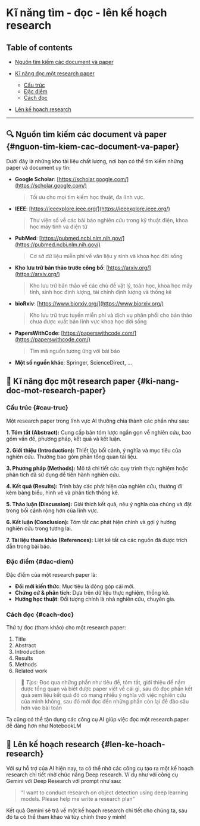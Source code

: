 # Kĩ năng tìm - đọc - lên kế hoạch research

## Table of contents

* [Nguồn tìm kiếm các document và paper](#nguon-tim-kiem-cac-document-va-paper)
* [Kĩ năng đọc một research paper](#ki-nang-doc-mot-research-paper)

  * [Cấu trúc](#cau-truc)
  * [Đặc điểm](#dac-diem)
  * [Cách đọc](#cach-doc)
* [Lên kế hoạch research](#len-ke-hoach-research)

---

## 🔍 Nguồn tìm kiếm các document và paper {#nguon-tim-kiem-cac-document-va-paper}

Dưới đây là những kho tài liệu chất lượng, nơi bạn có thể tìm kiếm những paper và document uy tín:

* **Google Scholar**: [https://scholar.google.com/](https://scholar.google.com/)

  > Tối ưu cho mọi tìm kiếm học thuật, đa lĩnh vực.
* **IEEE**: [https://ieeexplore.ieee.org/](https://ieeexplore.ieee.org/)

  > Thư viện số về các bài báo nghiên cứu trong kỹ thuật điện, khoa học máy tính và điện tử
* **PubMed**: [https://pubmed.ncbi.nlm.nih.gov/](https://pubmed.ncbi.nlm.nih.gov/)

  > Cơ sở dữ liệu miễn phí về văn liệu y sinh và khoa học đời sống
* **Kho lưu trữ bản thảo trước công bố**: [https://arxiv.org/](https://arxiv.org/)

  > Kho lưu trữ bản thảo về các chủ đề vật lý, toán học, khoa học máy tính, sinh học định lượng, tài chính định lượng và thống kê
* **bioRxiv**: [https://www.biorxiv.org/](https://www.biorxiv.org/)

  > Kho lưu trữ trực tuyến miễn phí và dịch vụ phân phối cho bản thảo chưa được xuất bản lĩnh vực khoa học đời sống
* **PapersWithCode**: [https://paperswithcode.com/](https://paperswithcode.com/)

  > Tìm mã nguồn tương ứng với bài báo
* **Một số nguồn khác**: Springer, ScienceDirect, ...

## 📖 Kĩ năng đọc một research paper {#ki-nang-doc-mot-research-paper}

### Cấu trúc {#cau-truc}

Một research paper trong lĩnh vực AI thường chia thành các phần như sau:

**1. Tóm tắt (Abstract):** Cung cấp bản tóm lược ngắn gọn về nghiên cứu, bao gồm vấn đề, phương pháp, kết quả và kết luận.

**2. Giới thiệu (Introduction):** Thiết lập bối cảnh, ý nghĩa và mục tiêu của nghiên cứu. Thường bao gồm phần tổng quan tài liệu.

**3. Phương pháp (Methods):** Mô tả chi tiết các quy trình thực nghiệm hoặc phân tích đã sử dụng để tiến hành nghiên cứu.

**4. Kết quả (Results):** Trình bày các phát hiện của nghiên cứu, thường đi kèm bảng biểu, hình vẽ và phân tích thống kê.

**5. Thảo luận (Discussion):** Giải thích kết quả, nêu ý nghĩa của chúng và đặt trong bối cảnh rộng hơn của lĩnh vực.

**6. Kết luận (Conclusion):** Tóm tắt các phát hiện chính và gợi ý hướng nghiên cứu trong tương lai.

**7. Tài liệu tham khảo (References):** Liệt kê tất cả các nguồn đã được trích dẫn trong bài báo.

### Đặc điểm {#dac-diem}

Đặc điểm của một research paper là:

* **Đổi mới kiến thức**: Mục tiêu là đóng góp cái mới.
* **Chứng cứ & phân tích**: Dựa trên dữ liệu thực nghiệm, thống kê.
* **Hướng học thuật**: Đối tượng chính là nhà nghiên cứu, chuyên gia.

### Cách đọc {#cach-doc}

Thứ tự đọc (tham khảo) cho một research paper:

1. Title
2. Abstract
3. Introduction
4. Results
5. Methods
6. Related work

> 📌 *Tips:* Đọc qua những phần như tiêu đề, tóm tắt, giới thiệu để nắm được tổng quan và biết được paper viết về cái gì, sau đó đọc phần kết quả xem liệu kết quả đó có mang nhiều ý nghĩa với việc nghiên cứu của mình không, sau đó mới đọc đến những phần còn lại để đào sâu hơn vào bài toán

Ta cũng có thể tận dụng các công cụ AI giúp việc đọc một research paper dễ dàng hơn như NotebookLM

## 🚀 Lên kế hoạch research {#len-ke-hoach-research}

Với sự hỗ trợ của AI hiện nay, ta có thể nhờ các công cụ tạo ra một kế hoạch research chi tiết nhờ chức năng Deep research. Ví dụ như với công cụ Gemini với Deep Research với prompt như sau:

> “I want to conduct research on object detection using deep learning models. Please help me write a research plan”

Kết quả Gemini sẽ trả về một kế hoạch research chi tiết cho chúng ta, sau đó ta có thể tham khảo và tùy chỉnh theo ý mình!
